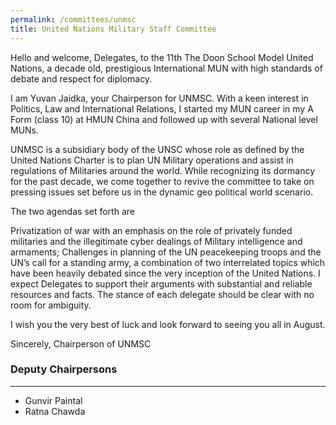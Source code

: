 ```yaml
---
permalink: /committees/unmsc
title: United Nations Military Staff Committee
---
```


Hello and welcome, Delegates, to the 11th The Doon School Model United Nations, a decade old, prestigious International MUN with high standards of debate and respect for diplomacy.

I am Yuvan Jaidka, your Chairperson for UNMSC. With a keen interest in Politics, Law and International Relations, I started my MUN career in my A Form (class 10) at HMUN China and followed up with several National level MUNs.

UNMSC is a subsidiary body of the UNSC whose role as defined by the United Nations Charter is to plan UN Military operations and assist in regulations of Militaries around the world. While recognizing its dormancy for the past decade, we come together to revive the committee to take on pressing issues set before us in the dynamic geo political world scenario.

The two agendas set forth are

Privatization of war with an emphasis on the role of privately funded militaries and the illegitimate cyber dealings of Military intelligence and armaments;
Challenges in planning of the UN peacekeeping troops and the UN’s call for a standing army, a combination of two interrelated topics which have been heavily debated since the very inception of the United Nations.
I expect Delegates to support their arguments with substantial and reliable resources and facts. The stance of each delegate should be clear with no room for ambiguity.

I wish you the very best of luck and look forward to seeing you all in August.

Sincerely,
Chairperson of UNMSC

### Deputy Chairpersons
<hr>

- Gunvir Paintal
- Ratna Chawda
